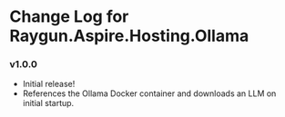 # Change Log for Raygun.Aspire.Hosting.Ollama

### v1.0.0
- Initial release!
- References the Ollama Docker container and downloads an LLM on initial startup.